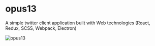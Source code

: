 # opus13
A simple twitter client application built with Web technologies (React, Redux, SCSS, Webpack, Electron)

![opus13](https://user-images.githubusercontent.com/6992580/123375432-9eddf600-d53d-11eb-81ff-a01ff671cd15.gif)
